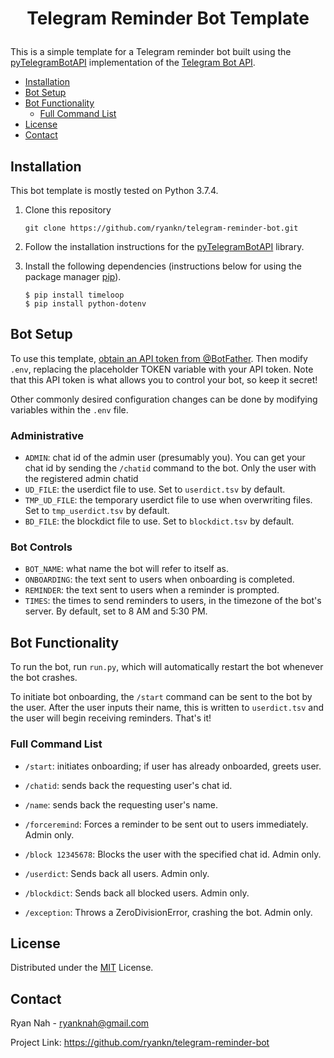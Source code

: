 # <p align="center">Telegram Reminder Bot Template
This is a simple template for a Telegram reminder bot built using the [pyTelegramBotAPI](https://github.com/eternnoir/pyTelegramBotAPI) implementation of the [Telegram Bot API](https://core.telegram.org/bots/api). 

* [Installation](#installation)
* [Bot Setup](#bot-setup)
* [Bot Functionality](#bot-functionality)
  * [Full Command List](#full-command-list)
* [License](#license)
* [Contact](#contact)

## Installation
This bot template is mostly tested on Python 3.7.4.

1. Clone this repository
   ```
   git clone https://github.com/ryankn/telegram-reminder-bot.git
   ```

2. Follow the installation instructions for the [pyTelegramBotAPI](https://github.com/eternnoir/pyTelegramBotAPI#getting-started) library. 

3. Install the following dependencies (instructions below for using the package manager [pip](https://pip.pypa.io/en/stable/)). 
   ```
   $ pip install timeloop
   $ pip install python-dotenv
   ```

## Bot Setup
To use this template, [obtain an API token from @BotFather](https://core.telegram.org/bots#6-botfather). Then modify `.env`, replacing the placeholder TOKEN variable with your API token. Note that this API token is what allows you to control your bot, so keep it secret!

Other commonly desired configuration changes can be done by modifying variables within the `.env` file. 

### Administrative 
* `ADMIN`: chat id of the admin user (presumably you). You can get your chat id by sending the `/chatid` command to the bot. Only the user with the registered admin chatid
* `UD_FILE`: the userdict file to use. Set to `userdict.tsv` by default.
* `TMP_UD_FILE`: the temporary userdict file to use when overwriting files. Set to `tmp_userdict.tsv` by default.
* `BD_FILE`: the blockdict file to use. Set to `blockdict.tsv` by default.

### Bot Controls
* `BOT_NAME`: what name the bot will refer to itself as.
* `ONBOARDING`: the text sent to users when onboarding is completed.
* `REMINDER`: the text sent to users when a reminder is prompted.
* `TIMES`: the times to send reminders to users, in the timezone of the bot's server. By default, set to 8 AM and 5:30 PM.

## Bot Functionality
To run the bot, run `run.py`, which will automatically restart the bot whenever the bot crashes. 

To initiate bot onboarding, the `/start` command can be sent to the bot by the user. After the user inputs their name, this is written to `userdict.tsv` and the user will begin receiving reminders. That's it!

### Full Command List
* `/start`: initiates onboarding; if user has already onboarded, greets user.
* `/chatid`: sends back the requesting user's chat id.
* `/name`: sends back the requesting user's name.

* `/forceremind`: Forces a reminder to be sent out to users immediately. Admin only.
* `/block 12345678`: Blocks the user with the specified chat id. Admin only. 
* `/userdict`: Sends back all users. Admin only.
* `/blockdict`: Sends back all blocked users. Admin only.
* `/exception`: Throws a ZeroDivisionError, crashing the bot. Admin only.

## License
Distributed under the [MIT](https://choosealicense.com/licenses/mit/) License.

## Contact
Ryan Nah - ryanknah@gmail.com

Project Link: https://github.com/ryankn/telegram-reminder-bot